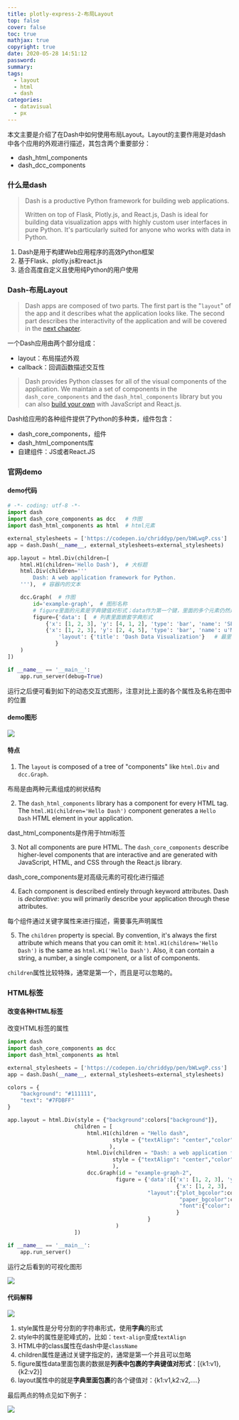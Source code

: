 ```yaml
---
title: plotly-express-2-布局Layout
top: false
cover: false
toc: true
mathjax: true
copyright: true
date: 2020-05-28 14:51:12
password:
summary:
tags:
  - layout
  - html
  - dash
categories:
  - datavisual
  - px
---
```



本文主要是介绍了在Dash中如何使用布局Layout。Layout的主要作用是对dash中各个应用的外观进行描述，其包含两个重要部分：

- dash_html_components
- dash_dcc_components

<!--MORE-->

### 什么是dash

> Dash is a productive Python framework for building web applications.
>
> Written on top of Flask, Plotly.js, and React.js, Dash is ideal for building data visualization apps with highly custom user interfaces in pure Python. It's particularly suited for anyone who works with data in Python.

1. Dash是用于构建Web应用程序的高效Python框架
2. 基于Flask、plotly.js和react.js
3. 适合高度自定义且使用纯Python的用户使用

### Dash-布局Layout

> Dash apps are composed of two parts. The first part is the "`layout`" of the app and it describes what the application looks like. The second part describes the interactivity of the application and will be covered in the [next chapter](https://dash.plotly.com/basic-callbacks).

一个Dash应用由两个部分组成：

- layout：布局描述外观
- callback：回调函数描述交互性

> Dash provides Python classes for all of the visual components of the application. We maintain a set of components in the `dash_core_components` and the `dash_html_components` library but you can also [build your own](https://github.com/plotly/dash-component-boilerplate) with JavaScript and React.js.

Dash给应用的各种组件提供了Python的多种类，组件包含：

- dash_core_components，组件
- dash_html_components库
- 自建组件：JS或者React.JS



### 官网demo

#### demo代码

```python
# -*- coding: utf-8 -*-
import dash
import dash_core_components as dcc   # 作图
import dash_html_components as html  # html元素

external_stylesheets = ['https://codepen.io/chriddyp/pen/bWLwgP.css']
app = dash.Dash(__name__, external_stylesheets=external_stylesheets)

app.layout = html.Div(children=[
    html.H1(children='Hello Dash'),  # 大标题
    html.Div(children='''
        Dash: A web application framework for Python.
    '''),  # 容器内的文本

    dcc.Graph(  # 作图
        id='example-graph',  # 图形名称
        # figure里面的元素是字典键值对形式；data作为第一个键，里面的多个元素仍然是键值对形式
        figure={'data': [  # 列表里面嵌套字典形式
            {'x': [1, 2, 3], 'y': [4, 1, 2], 'type': 'bar', 'name': 'SF'},   # 指定数据、作图形状和名称
            {'x': [1, 2, 3], 'y': [2, 4, 5], 'type': 'bar', 'name': u'Montréal'},],
                'layout': {'title': 'Dash Data Visualization'}   # 最里面布局的名称，使用字典形式{}
               }
    )
])

if __name__ == '__main__':
    app.run_server(debug=True)
```

运行之后便可看到如下的动态交互式图形，注意对比上面的各个属性及名称在图中的位置

#### demo图形

![](https://tva1.sinaimg.cn/large/007S8ZIlgy1gf85zqy5czj30lw0fsgm9.jpg)

#### 特点

1. The `layout` is composed of a tree of "components" like `html.Div` and `dcc.Graph`.

布局是由两种元素组成的树状结构

2. The `dash_html_components` library has a component for every HTML tag. The `html.H1(children='Hello Dash')` component generates a `Hello Dash` HTML element in your application.

dast_html_components是作用于html标签

3. Not all components are pure HTML. The `dash_core_components` describe higher-level components that are interactive and are generated with JavaScript, HTML, and CSS through the React.js library.

dash_core_components是对高级元素的可视化进行描述

4. Each component is described entirely through keyword attributes. Dash is *declarative*: you will primarily describe your application through these attributes.

每个组件通过关键字属性来进行描述，需要事先声明属性

5. The `children` property is special. By convention, it's always the first attribute which means that you can omit it: `html.H1(children='Hello Dash')` is the same as `html.H1('Hello Dash')`. Also, it can contain a string, a number, a single component, or a list of components.

`children`属性比较特殊，通常是第一个，而且是可以忽略的。

### HTML标签

#### 改变各种HTML标签

改变HTML标签的属性

```python
import dash
import dash_core_components as dcc
import dash_html_components as html

external_stylesheets = ['https://codepen.io/chriddyp/pen/bWLwgP.css']
app = dash.Dash(__name__, external_stylesheets=external_stylesheets)

colors = {
    "background": "#111111",
    "text": "#7FDBFF"
}

app.layout = html.Div(style = {"background":colors["background"]},
                     children = [
                         html.H1(children = "Hello dash",
                                 style = {"textAlign": "center","color": colors["text"]}
                                ),
                         html.Div(children = "Dash: a web application framework for python",
                                 style = {"textAlign": "center","color": colors["text"]}
                                 ),
                         dcc.Graph(id = "example-graph-2",
                                  figure = {'data':[{'x': [1, 2, 3], 'y': [4, 1, 2], 'type': 'bar', 'name': 'SF'},
                                                     {'x': [1, 2, 3], 'y': [2, 4, 5], 'type': 'bar', 'name': u'Montréal'},],
                                            "layout":{"plot_bgcolor":colors["background"],
                                                      "paper_bgcolor":colors["background"],
                                                      "font":{"color": colors["text"]}
                                                     }
                                            }
                                  )
                     ])

if __name__ == '__main__':
    app.run_server()
```

运行之后看到的可视化图形

![](https://tva1.sinaimg.cn/large/007S8ZIlgy1gf8601kil5j316u0f1t9l.jpg)

#### 代码解释

![](https://tva1.sinaimg.cn/large/007S8ZIlgy1gf85zjwn5hj30rm0nw0t4.jpg)

1. style属性是分号分割的字符串形式，使用**字典**的形式
2. style中的属性是驼峰式的，比如：`text-align`变成`textAlign`
3. HTML中的class属性在dash中是`className`
4. children属性是通过关键字指定的，通常是第一个并且可以忽略
5. figure属性data里面包裹的数据是**列表中包裹的字典键值对形式**：[{k1:v1},{k2:v2}]
6. layout属性中的就是**字典里面包裹**的各个键值对：{k1:v1,k2:v2,....}

最后两点的特点见如下例子：

![](https://tva1.sinaimg.cn/large/007S8ZIlgy1gf85zhree7j30qg0ibjrg.jpg)
